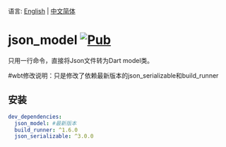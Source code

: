 
语言: [English](README.md) | [中文简体](README-ZH.md)


# json_model [![Pub](https://img.shields.io/pub/v/json_model.svg?style=flat-square)](https://pub.dartlang.org/packages/json_model)

只用一行命令，直接将Json文件转为Dart model类。


#wbt修改说明：只是修改了依赖最新版本的json_serializable和build_runner
## 安装

```yaml
dev_dependencies: 
  json_model: #最新版本
  build_runner: ^1.6.0
  json_serializable: ^3.0.0
```
